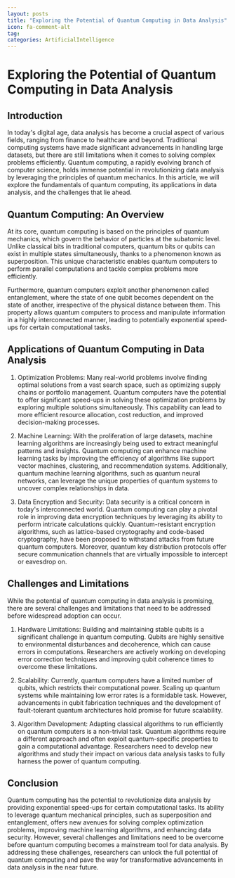 ```yaml
---
layout: posts
title: "Exploring the Potential of Quantum Computing in Data Analysis"
icon: fa-comment-alt
tag:      
categories: ArtificialIntelligence
---
```



# Exploring the Potential of Quantum Computing in Data Analysis

## Introduction

In today's digital age, data analysis has become a crucial aspect of various fields, ranging from finance to healthcare and beyond. Traditional computing systems have made significant advancements in handling large datasets, but there are still limitations when it comes to solving complex problems efficiently. Quantum computing, a rapidly evolving branch of computer science, holds immense potential in revolutionizing data analysis by leveraging the principles of quantum mechanics. In this article, we will explore the fundamentals of quantum computing, its applications in data analysis, and the challenges that lie ahead.

## Quantum Computing: An Overview

At its core, quantum computing is based on the principles of quantum mechanics, which govern the behavior of particles at the subatomic level. Unlike classical bits in traditional computers, quantum bits or qubits can exist in multiple states simultaneously, thanks to a phenomenon known as superposition. This unique characteristic enables quantum computers to perform parallel computations and tackle complex problems more efficiently.

Furthermore, quantum computers exploit another phenomenon called entanglement, where the state of one qubit becomes dependent on the state of another, irrespective of the physical distance between them. This property allows quantum computers to process and manipulate information in a highly interconnected manner, leading to potentially exponential speed-ups for certain computational tasks.

## Applications of Quantum Computing in Data Analysis

1. Optimization Problems: Many real-world problems involve finding optimal solutions from a vast search space, such as optimizing supply chains or portfolio management. Quantum computers have the potential to offer significant speed-ups in solving these optimization problems by exploring multiple solutions simultaneously. This capability can lead to more efficient resource allocation, cost reduction, and improved decision-making processes.

2. Machine Learning: With the proliferation of large datasets, machine learning algorithms are increasingly being used to extract meaningful patterns and insights. Quantum computing can enhance machine learning tasks by improving the efficiency of algorithms like support vector machines, clustering, and recommendation systems. Additionally, quantum machine learning algorithms, such as quantum neural networks, can leverage the unique properties of quantum systems to uncover complex relationships in data.

3. Data Encryption and Security: Data security is a critical concern in today's interconnected world. Quantum computing can play a pivotal role in improving data encryption techniques by leveraging its ability to perform intricate calculations quickly. Quantum-resistant encryption algorithms, such as lattice-based cryptography and code-based cryptography, have been proposed to withstand attacks from future quantum computers. Moreover, quantum key distribution protocols offer secure communication channels that are virtually impossible to intercept or eavesdrop on.

## Challenges and Limitations

While the potential of quantum computing in data analysis is promising, there are several challenges and limitations that need to be addressed before widespread adoption can occur.

1. Hardware Limitations: Building and maintaining stable qubits is a significant challenge in quantum computing. Qubits are highly sensitive to environmental disturbances and decoherence, which can cause errors in computations. Researchers are actively working on developing error correction techniques and improving qubit coherence times to overcome these limitations.

2. Scalability: Currently, quantum computers have a limited number of qubits, which restricts their computational power. Scaling up quantum systems while maintaining low error rates is a formidable task. However, advancements in qubit fabrication techniques and the development of fault-tolerant quantum architectures hold promise for future scalability.

3. Algorithm Development: Adapting classical algorithms to run efficiently on quantum computers is a non-trivial task. Quantum algorithms require a different approach and often exploit quantum-specific properties to gain a computational advantage. Researchers need to develop new algorithms and study their impact on various data analysis tasks to fully harness the power of quantum computing.

## Conclusion

Quantum computing has the potential to revolutionize data analysis by providing exponential speed-ups for certain computational tasks. Its ability to leverage quantum mechanical principles, such as superposition and entanglement, offers new avenues for solving complex optimization problems, improving machine learning algorithms, and enhancing data security. However, several challenges and limitations need to be overcome before quantum computing becomes a mainstream tool for data analysis. By addressing these challenges, researchers can unlock the full potential of quantum computing and pave the way for transformative advancements in data analysis in the near future.